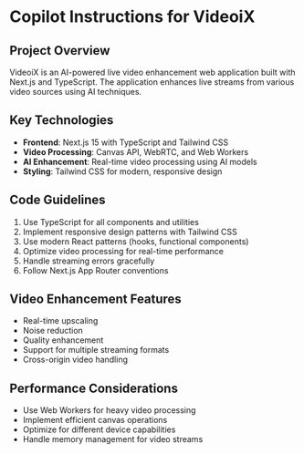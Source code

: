 # Copilot Instructions for VideoiX

<!-- Use this file to provide workspace-specific custom instructions to Copilot. For more details, visit https://code.visualstudio.com/docs/copilot/copilot-customization#_use-a-githubcopilotinstructionsmd-file -->

## Project Overview
VideoiX is an AI-powered live video enhancement web application built with Next.js and TypeScript. The application enhances live streams from various video sources using AI techniques.

## Key Technologies
- **Frontend**: Next.js 15 with TypeScript and Tailwind CSS
- **Video Processing**: Canvas API, WebRTC, and Web Workers
- **AI Enhancement**: Real-time video processing using AI models
- **Styling**: Tailwind CSS for modern, responsive design

## Code Guidelines
1. Use TypeScript for all components and utilities
2. Implement responsive design patterns with Tailwind CSS
3. Use modern React patterns (hooks, functional components)
4. Optimize video processing for real-time performance
5. Handle streaming errors gracefully
6. Follow Next.js App Router conventions

## Video Enhancement Features
- Real-time upscaling
- Noise reduction
- Quality enhancement
- Support for multiple streaming formats
- Cross-origin video handling

## Performance Considerations
- Use Web Workers for heavy video processing
- Implement efficient canvas operations
- Optimize for different device capabilities
- Handle memory management for video streams
